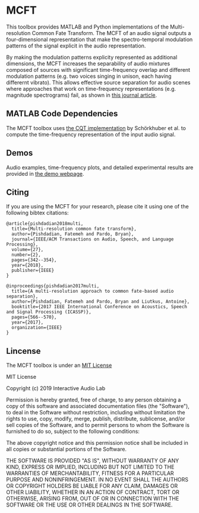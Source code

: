 # MCFT
This toolbox provides MATLAB and Python implementations of the Multi-resolution Common Fate Transform. The MCFT of an audio signal outputs a four-dimensional representation that make the spectro-temporal modulation patterns of the signal explicit in the audio representation. 

By making the modulation patterns explicity represented as additional dimensions, the MCFT increases the separability of audio mixtures composed of sources with significant time-frequency overlap and different modulation patterns (e.g. two voices singing in unison, each having differernt vibrato). This allows effective source separation for audio scenes where approaches that work on time-frequency representations (e.g. magnitude spectrograms) fail, as shown in [this journal article](https://interactiveaudiolab.github.io/assets/papers/pishdadian_pardo_mcft_journal_2018.pdf). 

## MATLAB Code Dependencies
The MCFT toolbox uses [the CQT implementation](http://www.cs.tut.fi/sgn/arg/CQT/) by Schörkhuber et al. to compute the time-frequency representation of the input audio signal. 

## Demos
Audio examples, time-frequency plots, and detailed experimental results are provided in [the demo webpage](https://interactiveaudiolab.github.io/MCFT). 

## Citing
If you are using the MCFT for your research, please cite it using one of the following bibtex citations:

```
@article{pishdadian2018multi,
  title={Multi-resolution common fate transform},
  author={Pishdadian, Fatemeh and Pardo, Bryan},
  journal={IEEE/ACM Transactions on Audio, Speech, and Language Processing},
  volume={27},
  number={2},
  pages={342--354},
  year={2018},
  publisher={IEEE}
}

@inproceedings{pishdadian2017multi,
  title={A multi-resolution approach to common fate-based audio separation},
  author={Pishdadian, Fatemeh and Pardo, Bryan and Liutkus, Antoine},
  booktitle={2017 IEEE International Conference on Acoustics, Speech and Signal Processing (ICASSP)},
  pages={566--570},
  year={2017},
  organization={IEEE}
}
```

## Lincense

The MCFT toolbox is under an [MIT License](https://opensource.org/licenses/MIT)

MIT License

Copyright (c) 2019 Interactive Audio Lab

Permission is hereby granted, free of charge, to any person obtaining a copy
of this software and associated documentation files (the "Software"), to deal
in the Software without restriction, including without limitation the rights
to use, copy, modify, merge, publish, distribute, sublicense, and/or sell
copies of the Software, and to permit persons to whom the Software is
furnished to do so, subject to the following conditions:

The above copyright notice and this permission notice shall be included in all
copies or substantial portions of the Software.

THE SOFTWARE IS PROVIDED "AS IS", WITHOUT WARRANTY OF ANY KIND, EXPRESS OR
IMPLIED, INCLUDING BUT NOT LIMITED TO THE WARRANTIES OF MERCHANTABILITY,
FITNESS FOR A PARTICULAR PURPOSE AND NONINFRINGEMENT. IN NO EVENT SHALL THE
AUTHORS OR COPYRIGHT HOLDERS BE LIABLE FOR ANY CLAIM, DAMAGES OR OTHER
LIABILITY, WHETHER IN AN ACTION OF CONTRACT, TORT OR OTHERWISE, ARISING FROM,
OUT OF OR IN CONNECTION WITH THE SOFTWARE OR THE USE OR OTHER DEALINGS IN THE
SOFTWARE.




